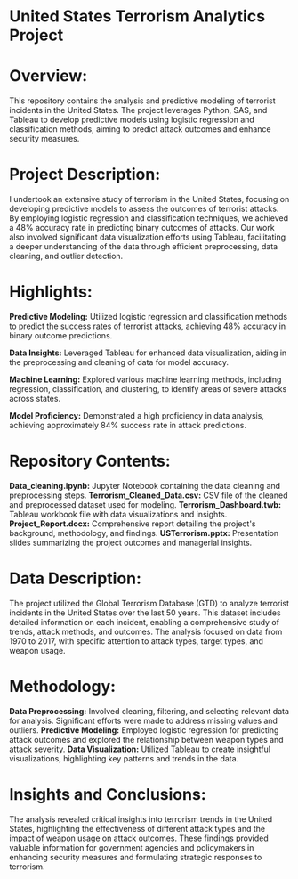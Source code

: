 # United States Terrorism Analytics Project

# Overview:

This repository contains the analysis and predictive modeling of terrorist incidents in the United States. The project leverages Python, SAS, and Tableau to develop predictive models using logistic regression and classification methods, aiming to predict attack outcomes and enhance security measures. 

# Project Description:

I undertook an extensive study of terrorism in the United States, focusing on developing predictive models to assess the outcomes of terrorist attacks. By employing logistic regression and classification techniques, we achieved a 48% accuracy rate in predicting binary outcomes of attacks. Our work also involved significant data visualization efforts using Tableau, facilitating a deeper understanding of the data through efficient preprocessing, data cleaning, and outlier detection.

# Highlights:

**Predictive Modeling:** Utilized logistic regression and classification methods to predict the success rates of terrorist attacks, achieving 48% accuracy in binary outcome predictions.

**Data Insights:** Leveraged Tableau for enhanced data visualization, aiding in the preprocessing and cleaning of data for model accuracy.

**Machine Learning:** Explored various machine learning methods, including regression, classification, and clustering, to identify areas of severe attacks across states.

**Model Proficiency:** Demonstrated a high proficiency in data analysis, achieving approximately 84% success rate in attack predictions.

# Repository Contents:

**Data_cleaning.ipynb:** Jupyter Notebook containing the data cleaning and preprocessing steps.
**Terrorism_Cleaned_Data.csv:** CSV file of the cleaned and preprocessed dataset used for modeling.
**Terrorism_Dashboard.twb:** Tableau workbook file with data visualizations and insights.
**Project_Report.docx:** Comprehensive report detailing the project's background, methodology, and findings.
**USTerrorism.pptx:** Presentation slides summarizing the project outcomes and managerial insights.

# Data Description:

The project utilized the Global Terrorism Database (GTD) to analyze terrorist incidents in the United States over the last 50 years. This dataset includes detailed information on each incident, enabling a comprehensive study of trends, attack methods, and outcomes. The analysis focused on data from 1970 to 2017, with specific attention to attack types, target types, and weapon usage.

# Methodology:

**Data Preprocessing:** Involved cleaning, filtering, and selecting relevant data for analysis. Significant efforts were made to address missing values and outliers.
**Predictive Modeling:** Employed logistic regression for predicting attack outcomes and explored the relationship between weapon types and attack severity.
**Data Visualization:** Utilized Tableau to create insightful visualizations, highlighting key patterns and trends in the data.

# Insights and Conclusions:

The analysis revealed critical insights into terrorism trends in the United States, highlighting the effectiveness of different attack types and the impact of weapon usage on attack outcomes. These findings provided valuable information for government agencies and policymakers in enhancing security measures and formulating strategic responses to terrorism.
